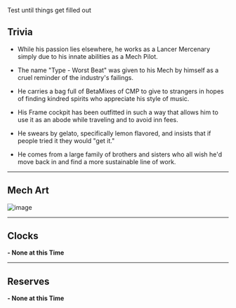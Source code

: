 Test until things get filled out

## Trivia
- While his passion lies elsewhere, he works as a Lancer Mercenary simply due to his innate abilities as a Mech Pilot.

- The name "Type - Worst Beat" was given to his Mech by himself as a cruel reminder of the industry's failings.

- He carries a bag full of BetaMixes of CMP to give to strangers in hopes of finding kindred spirits who appreciate his style of music.

- His Frame cockpit has been outfitted in such a way that allows him to use it as an abode while traveling and to avoid inn fees.

- He swears by gelato, specifically lemon flavored, and insists that if people tried it they would "get it."

- He comes from a large family of brothers and sisters who all wish he'd move back in and find a more sustainable line of work.

---
## Mech Art
![image](/mechs/Avalanche%20Fang.png)

---
## Clocks

**- None at this Time**

---
## Reserves

**- None at this Time**
